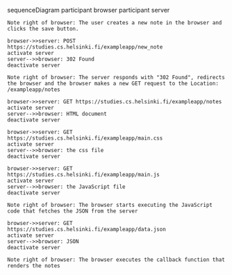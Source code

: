 sequenceDiagram
    participant browser
    participant server

    Note right of browser: The user creates a new note in the browser and clicks the save button.
    
    browser->>server: POST https://studies.cs.helsinki.fi/exampleapp/new_note
    activate server
    server-->>browser: 302 Found 
    deactivate server

    Note right of browser: The server responds with "302 Found", redirects the browser and the browser makes a new GET request to the Location: /exampleapp/notes
    
    browser->>server: GET https://studies.cs.helsinki.fi/exampleapp/notes
    activate server
    server-->>browser: HTML document
    deactivate server    
    
    browser->>server: GET https://studies.cs.helsinki.fi/exampleapp/main.css
    activate server
    server-->>browser: the css file
    deactivate server
    
    browser->>server: GET https://studies.cs.helsinki.fi/exampleapp/main.js
    activate server
    server-->>browser: the JavaScript file
    deactivate server
    
    Note right of browser: The browser starts executing the JavaScript code that fetches the JSON from the server
    
    browser->>server: GET https://studies.cs.helsinki.fi/exampleapp/data.json
    activate server
    server-->>browser: JSON
    deactivate server    

    Note right of browser: The browser executes the callback function that renders the notes 

